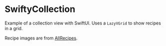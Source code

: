 # SwiftyCollection
Example of a collection view with SwiftUI. Uses a `LazyVGrid` to show recipes in a grid.

Recipe images are from [AllRecipes](https://www.allrecipes.com).
